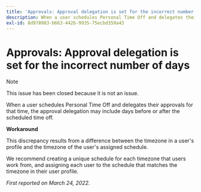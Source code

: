 ```yaml
---
title: 'Approvals: Approval delegation is set for the incorrect number of days'
description: When a user schedules Personal Time Off and delegates their approvals for that time, the approval delegation may include days before or after the scheduled time off.
exl-id: 8d978983-b663-442b-9935-75ecbd359a43
---
```

# Approvals: Approval delegation is set for the incorrect number of days

>[!NOTE]
>
>This issue has been closed because it is not an issue.

When a user schedules Personal Time Off and delegates their approvals for that time, the approval delegation may include days before or after the scheduled time off.

**Workaround**

This discrepancy results from a difference between the timezone in a user's profile and the timezone of the user's assigned schedule.

We recommend creating a unique schedule for each timezone that users work from, and assigning each user to the schedule that matches the timezone in their user profile.

_First reported on March 24, 2022._
